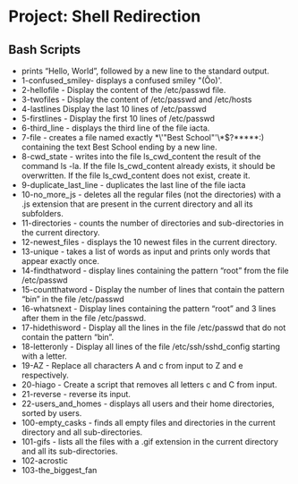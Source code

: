 # Project: Shell Redirection
## Bash Scripts

* prints “Hello, World”, followed by a new line to the standard output.
* 1-confused_smiley- displays a confused smiley "(Ôo)'.
* 2-hellofile - Display the content of the /etc/passwd file.
* 3-twofiles - Display the content of /etc/passwd and /etc/hosts
* 4-lastlines Display the last 10 lines of /etc/passwd
* 5-firstlines - Display the first 10 lines of /etc/passwd
* 6-third_line - displays the third line of the file iacta.
* 7-file - creates a file named exactly \*\\'"Best School"\'\\*$\?\*\*\*\*\*:) containing the text Best School ending by a new line.
* 8-cwd_state - writes into the file ls_cwd_content the result of the command ls -la. If the file ls_cwd_content already exists, it should be overwritten. If the file ls_cwd_content does not exist, create it.
* 9-duplicate_last_line - duplicates the last line of the file iacta
* 10-no_more_js - deletes all the regular files (not the directories) with a .js extension that are present in the current directory and all its subfolders.
* 11-directories - counts the number of directories and sub-directories in the current directory.
* 12-newest_files - displays the 10 newest files in the current directory.
* 13-unique - takes a list of words as input and prints only words that appear exactly once.
* 14-findthatword - display lines containing the pattern “root” from the file /etc/passwd
* 15-countthatword - Display the number of lines that contain the pattern “bin” in the file /etc/passwd
* 16-whatsnext - Display lines containing the pattern “root” and 3 lines after them in the file /etc/passwd.
* 17-hidethisword - Display all the lines in the file /etc/passwd that do not contain the pattern “bin”.
* 18-letteronly - Display all lines of the file /etc/ssh/sshd_config starting with a letter.
* 19-AZ - Replace all characters A and c from input to Z and e respectively.
* 20-hiago - Create a script that removes all letters c and C from input.
* 21-reverse - reverse its input.
* 22-users_and_homes - displays all users and their home directories, sorted by users.
* 100-empty_casks - finds all empty files and directories in the current directory and all sub-directories.
* 101-gifs - lists all the files with a .gif extension in the current directory and all its sub-directories.
* 102-acrostic 
* 103-the_biggest_fan

